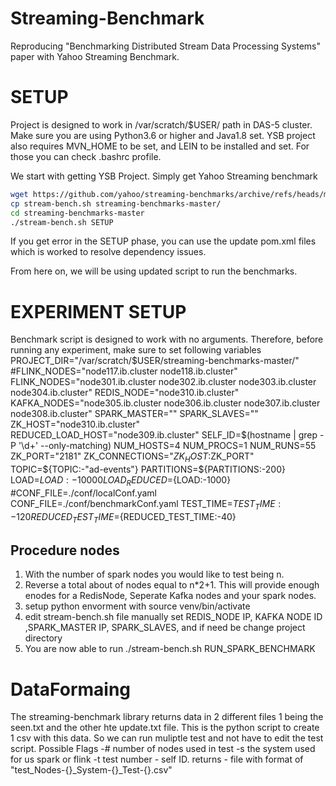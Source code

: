 # Streaming-Benchmark
Reproducing "Benchmarking Distributed Stream Data Processing Systems" paper with Yahoo Streaming Benchmark.

# SETUP
Project is designed to work in /var/scratch/$USER/ path in DAS-5 cluster. Make sure you are using Python3.6 or higher and Java1.8 set.
YSB project also requires MVN_HOME to be set, and LEIN to be installed and set. For those you can check .bashrc profile.

We start with getting YSB Project. Simply get Yahoo Streaming benchmark
```bash 
wget https://github.com/yahoo/streaming-benchmarks/archive/refs/heads/master.zip
cp stream-bench.sh streaming-benchmarks-master/
cd streaming-benchmarks-master
./stream-bench.sh SETUP
```
If you get error in the SETUP phase, you can use the update pom.xml files which is worked to resolve dependency issues.

From here on, we will be using updated script to run the benchmarks.
# EXPERIMENT SETUP
Benchmark script is designed to work with no arguments. Therefore, before running any experiment, make sure to set following variables
PROJECT_DIR="/var/scratch/$USER/streaming-benchmarks-master/"
#FLINK_NODES="node117.ib.cluster node118.ib.cluster"
FLINK_NODES="node301.ib.cluster node302.ib.cluster node303.ib.cluster node304.ib.cluster"
REDIS_NODE="node310.ib.cluster"
KAFKA_NODES="node305.ib.cluster node306.ib.cluster node307.ib.cluster node308.ib.cluster"
SPARK_MASTER=""
SPARK_SLAVES=""
ZK_HOST="node310.ib.cluster"
REDUCED_LOAD_HOST="node309.ib.cluster"
SELF_ID=$(hostname | grep -P '\d+' --only-matching)
NUM_HOSTS=4
NUM_PROCS=1
NUM_RUNS=55
ZK_PORT="2181"
ZK_CONNECTIONS="$ZK_HOST:$ZK_PORT"
TOPIC=${TOPIC:-"ad-events"}
PARTITIONS=${PARTITIONS:-200}
LOAD=${LOAD:-10000}
LOAD_REDUCED=${LOAD:-1000}
#CONF_FILE=./conf/localConf.yaml
CONF_FILE=./conf/benchmarkConf.yaml
TEST_TIME=${TEST_TIME:-120}
REDUCED_TEST_TIME=${REDUCED_TEST_TIME:-40}



## Procedure nodes
1) With the number of spark nodes you would like to test being n. 
2) Reverse a total about of nodes equal to n*2+1. This will provide enough enodes for a RedisNode, Seperate Kafka nodes and your spark nodes.
3) setup python envorment with source venv/bin/activate 
3) edit stream-bench.sh file manually set REDIS_NODE IP, KAFKA NODE ID ,SPARK_MASTER IP, SPARK_SLAVES, and if need be change project directory
6) You are now able to run ./stream-bench.sh RUN_SPARK_BENCHMARK

# DataFormaing 
The streaming-benchmark library returns data in 2 different files 1 being the seen.txt and the other hte update.txt file. This is the python script to create 1 csv with this data. So we can run muliptle test and not have to edit the test script. Possible Flags
-# number of nodes used in test 
-s the system used for us spark or flink 
-t test number - self ID. 
returns - file with format of "test_Nodes-{}_System-{}_Test-{}.csv"

